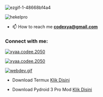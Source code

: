 ![ezgif-1-48668bf4a4](https://user-images.githubusercontent.com/109187416/180635513-95d47962-4b6c-4a30-9a0f-13fc3a6efba4.gif)



<p align="left"> <img src="https://komarev.com/ghpvc/?username=hekelpro&label=Profile%20views&color=0e75b6&style=flat" alt="hekelpro" /> </p>

- 📫 How to reach me **codexya@gmail.com**

<h3 align="left">Connect with me:</h3>
<p align="left">
<a href="https://wa.me/+16143244921" target="blank"><img align="center" src="https://img.shields.io/badge/WhatsApp-25D366?style=for-the-badge&logo=whatsapp&logoColor=white" alt="xyaa.codee.2050"</a>
</p>
<a href="https://www.facebook.com/xyaa.codee.2050" target="blank"><img align="center" src="https://img.shields.io/badge/Facebook-1877F2?style=for-the-badge&logo=facebook&logoColor=white" alt="xyaa.codee.2050"</a>
</p>

[![webdev.gif](https://i.postimg.cc/mgQdxpcz/webdev.gif)](https://postimg.cc/YvCNY3zM)

- Download Termux <a href="https://f-droid.org/en/packages/com.termux/">Klik Disini</a>

- Download Pydroid 3 Pro Mod <a href="https://dotmoddroid.blogspot.com/2020/07/Pydroid-3-Premium-APK.html?m=1">Klik Disini</a>


